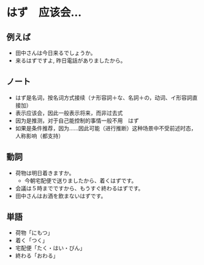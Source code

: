 # はず　应该会…

## 例えば

- 田中さんは今日来るでしょうか。
- 来るはずですよ, 昨日電話がありましたから。

## ノート

- はず是名词，按名词方式接续（ナ形容詞＋な、名詞＋の，动词、イ形容詞直接加）
- 表示应该会，因此一般表示将来，而非过去式
- 因为是推测，对于自己能控制的事情一般不用　はず
- 如果是条件推荐，因为……因此可能（进行推断）这种场景中不受前述时态，人称影响（都支持）

## 動詞

- 荷物は明日着きますか。
  - 今朝宅配便で送りましたから、着くはずです。
- 会議は５時までですから、もうすぐ終わるはずです。
- 田中さんはお酒を飲まないはずです。

## 単語

- 荷物「にもつ」
- 着く「つく」
- 宅配便「たく・はい・びん」
- 終わる「おわる」
